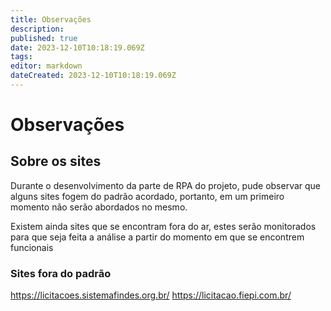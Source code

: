 ```yaml
---
title: Observações
description: 
published: true
date: 2023-12-10T10:18:19.069Z
tags: 
editor: markdown
dateCreated: 2023-12-10T10:18:19.069Z
---
```


# Observações

## Sobre os sites 
Durante o desenvolvimento da parte de RPA do projeto, pude observar que alguns sites fogem do padrão acordado, portanto, em um primeiro momento não serão abordados no mesmo.

Existem ainda sites que se encontram fora do ar, estes serão monitorados para que seja feita a análise a partir do momento em que se encontrem funcionais

### Sites fora do padrão

https://licitacoes.sistemafindes.org.br/
https://licitacao.fiepi.com.br/